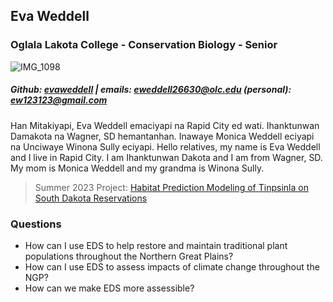 ## Eva Weddell
### Oglala Lakota College - Conservation Biology - Senior
![IMG_1098](https://user-images.githubusercontent.com/127869863/225917439-27c8abbd-e51c-4826-9f9a-bce48a1c4297.jpg)
##### Github: [evaweddell](https://github.com/evaweddell) | emails: eweddell26630@olc.edu (personal): ew123123@gmail.com
Han Mitakiyapi, Eva Weddell emaciyapi na Rapid City ed wati. Ihanktunwan Damakota na Wagner, SD hemantanhan. Inawaye Monica Weddell eciyapi na Unciwaye Winona Sully eciyapi. Hello relatives, my name is Eva Weddell and I live in Rapid City. I am Ihanktunwan Dakota and I am from Wagner, SD. My mom is Monica Weddell and my grandma is Winona Sully.

> Summer 2023 Project: [Habitat Prediction Modeling of Tinpsinla on South Dakota Reservations](https://figshare.com/articles/media/Habitat_Prediction_Modeling_of_Tinpsila_on_South_Dakota_Reservations/24143073)



### Questions 
- How can I use EDS to help restore and maintain traditional plant populations throughout the Northern Great Plains?
- How can I use EDS to assess impacts of climate change throughout the NGP?
- How can we make EDS more assessible? 
